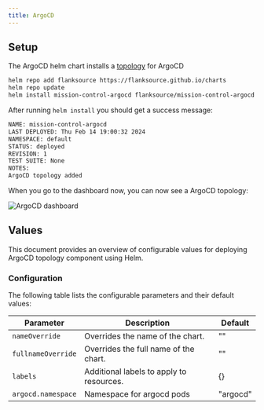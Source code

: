 ```yaml
---
title: ArgoCD
---
```


## Setup

The ArgoCD helm chart installs a [topology](/topology) for ArgoCD

```sh
helm repo add flanksource https://flanksource.github.io/charts
helm repo update
helm install mission-control-argocd flanksource/mission-control-argocd
```

After running `helm install` you should get a success message:

```sh
NAME: mission-control-argocd
LAST DEPLOYED: Thu Feb 14 19:00:32 2024
NAMESPACE: default
STATUS: deployed
REVISION: 1
TEST SUITE: None
NOTES:
ArgoCD topology added
```

When you go to the dashboard now, you can now see a ArgoCD topology:

![ArgoCD dashboard](/img/argocd-registry-dashboard.png)

## Values

This document provides an overview of configurable values for deploying ArgoCD topology component using Helm.

### Configuration

The following table lists the configurable parameters and their default values:

| Parameter | Description | Default |
| --- | --- | --- |
| `nameOverride` | Overrides the name of the chart. | "" |
| `fullnameOverride` | Overrides the full name of the chart. | "" |
| `labels` | Additional labels to apply to resources. | {} |
| `argocd.namespace` | Namespace for argocd pods | "argocd" |

